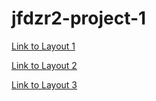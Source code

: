 # jfdzr2-project-1

[Link to Layout 1](https://malgorzata-niemczyk.github.io/jfdzr2-project-1/project-1.html)

[Link to Layout 2](https://malgorzata-niemczyk.github.io/jfdzr2-project-1/shopping-cart.html)

[Link to Layout 3](https://malgorzata-niemczyk.github.io/jfdzr2-project-1/online-product-list.html)

